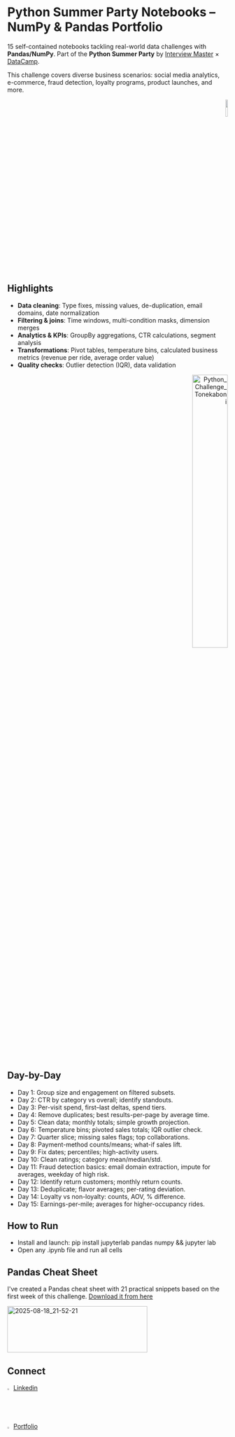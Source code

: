 # Python Summer Party Notebooks – NumPy & Pandas Portfolio

15 self-contained notebooks tackling real-world data challenges with **Pandas/NumPy**. Part of the **Python Summer Party** by [Interview Master](https://www.interviewmaster.ai/python-party/) × [DataCamp](https://www.datacamp.com/). 

This challenge covers diverse business scenarios: social media analytics, e-commerce, fraud detection, loyalty programs, product launches, and more.

<p align="right">
  <a href="https://www.linkedin.com/posts/tonekaboni_github-atonekabonipythonchallenge-python-activity-7363473713289146372-r2NP">
    <img width="10%" src="https://github.com/user-attachments/assets/da66e1b3-5bc9-4ca9-9d17-9ae2ac24f1b1">
  </a>
</p>

## Highlights

- **Data cleaning**: Type fixes, missing values, de-duplication, email domains, date normalization
- **Filtering & joins**: Time windows, multi-condition masks, dimension merges
- **Analytics & KPIs**: GroupBy aggregations, CTR calculations, segment analysis
- **Transformations**: Pivot tables, temperature bins, calculated business metrics (revenue per ride, average order value)
- **Quality checks**: Outlier detection (IQR), data validation

<p align="right">
  <a href="https://github.com/atonekaboni/Toy_Store/blob/main/Python/Toy_Store_Publish.ipynb">
    <img style="width: 40%; height: auto;" alt="Python_Challenge_Tonekaboni" src="https://github.com/user-attachments/assets/b680bb3d-cd8a-4592-8841-26c09fe72bed">
  </a>
</p>

<!-- https://github.com/user-attachments/assets/f64d9f69-2b11-4661-b7a9-eeee25f04d5e -->

## Day-by-Day
- Day 1: Group size and engagement on filtered subsets.
- Day 2: CTR by category vs overall; identify standouts.
- Day 3: Per-visit spend, first–last deltas, spend tiers.
- Day 4: Remove duplicates; best results-per-page by average time.
- Day 5: Clean data; monthly totals; simple growth projection.
- Day 6: Temperature bins; pivoted sales totals; IQR outlier check.
- Day 7: Quarter slice; missing sales flags; top collaborations.
- Day 8: Payment-method counts/means; what-if sales lift.
- Day 9: Fix dates; percentiles; high-activity users.
- Day 10: Clean ratings; category mean/median/std.
- Day 11: Fraud detection basics: email domain extraction, impute for averages, weekday of high risk.
- Day 12: Identify return customers; monthly return counts.
- Day 13: Deduplicate; flavor averages; per-rating deviation.
- Day 14: Loyalty vs non-loyalty: counts, AOV, % difference.
- Day 15: Earnings-per-mile; averages for higher-occupancy rides.

## How to Run
- Install and launch: pip install jupyterlab pandas numpy && jupyter lab
- Open any .ipynb file and run all cells

## Pandas Cheat Sheet
I've created a Pandas cheat sheet with 21 practical snippets based on the first week of this challenge.
[Download it from here](https://www.linkedin.com/posts/tonekaboni_python-pandas-cheat-sheet-activity-7359636721497452546-bJ6K/)

[<img width="320" height="106" alt="2025-08-18_21-52-21" src="https://github.com/user-attachments/assets/fdf47fe7-62f4-4f4b-9471-a3c0ec0ec474"/>](https://www.linkedin.com/posts/tonekaboni_python-pandas-cheat-sheet-activity-7359636721497452546-bJ6K/)

## Connect
<img src="https://content.linkedin.com/content/dam/me/business/en-us/amp/brand-site/v2/bg/LI-Bug.svg.original.svg" width="2%"> [Linkedin](https://www.linkedin.com/in/tonekaboni/)
<br><img src="https://github.githubassets.com/images/modules/logos_page/GitHub-Mark.png" width="2%"> [Portfolio](https://atonekaboni.github.io/)
